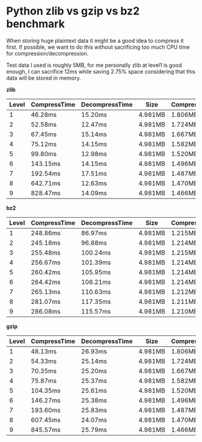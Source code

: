 # Python zlib vs gzip vs bz2 benchmark
When storing huge plaintext data it might be a good idea to compress it first. If possible, we want to 
do this without sacrificing too much CPU time for compression/decompression. 

Test data I used is roughly 5MB, for me personally zlib at level1 is good enough, 
I can sacrifice 12ms while saving 2.75% space considering that this data will be stored in memory.

**zlib**

|Level|CompressTime|DecompressTime|Size|CompressedSize|CompressionRate|
|-----|------------|--------------|----|--------------|---------------|
|1|		 46.28ms	|	 15.20ms	|	4.981MB	|	1.806MB	|	2.757%|
|2	|	 52.58ms	|	 12.47ms	|	4.981MB	|	1.724MB	|	2.889%|
|3	|	 67.45ms	|	 15.14ms	|	4.981MB	|	1.667MB	|	2.987%|
|4	|	 75.12ms	|	 14.15ms	|	4.981MB	|	1.582MB	|	3.148%|
|5	|	 99.80ms	|	 12.98ms	|	4.981MB	|	1.520MB	|	3.278%|
|6	|	143.15ms	|	 14.15ms	|	4.981MB	|	1.496MB	|	3.330%|
|7	|	192.54ms	|	 17.51ms	|	4.981MB	|	1.487MB	|	3.350%|
|8	|	642.71ms	|	 12.63ms	|	4.981MB	|	1.470MB	|	3.388%|
|9|		828.47ms	|	 14.09ms	|	4.981MB	|	1.466MB	|	3.397%|


**bz2**

|Level|CompressTime|DecompressTime|Size|CompressedSize|CompressionRate|
|-----|------------|--------------|----|--------------|---------------|
|1	|	248.86ms	|	 86.97ms	|	4.981MB	|	1.215MB	|	4.098%|
|2	|	245.18ms	|	 96.88ms	|	4.981MB	|	1.214MB	|	4.101%|
|3	|	255.48ms	|	100.24ms	|	4.981MB	|	1.215MB	|	4.099%|
|4	|	256.67ms	|	101.39ms	|	4.981MB	|	1.214MB	|	4.104%|
|5	|	260.42ms	|	105.95ms	|	4.981MB	|	1.214MB	|	4.102%|
|6	|	264.42ms	|	108.21ms	|	4.981MB	|	1.214MB	|	4.104%|
|7	|	265.13ms	|	110.63ms	|	4.981MB	|	1.212MB	|	4.109%|
|8	|	281.07ms	|	117.35ms	|	4.981MB	|	1.211MB	|	4.112%|
|9	|	286.08ms	|	115.57ms	|	4.981MB	|	1.210MB	|	4.116%|


**gzip**

|Level|CompressTime|DecompressTime|Size|CompressedSize|CompressionRate|
|-----|------------|--------------|----|--------------|---------------|
|1	|	 48.13ms	|	 26.93ms	|	4.981MB	|	1.806MB	|	2.757%|
|2	|	 54.33ms	|	 25.14ms	|	4.981MB	|	1.724MB	|	2.889%|
|3	|	 70.35ms	|	 25.20ms	|	4.981MB	|	1.667MB	|	2.987%|
|4	|	 75.87ms	|	 25.37ms	|	4.981MB	|	1.582MB	|	3.148%|
|5	|	104.35ms	|	 25.61ms	|	4.981MB	|	1.520MB	|	3.278%|
|6	|	146.27ms	|	 25.38ms	|	4.981MB	|	1.496MB	|	3.330%|
|7	|	193.60ms	|	 25.83ms	|	4.981MB	|	1.487MB	|	3.350%|
|8	|	607.45ms	|	 24.07ms	|	4.981MB	|	1.470MB	|	3.388%|
|9	|	845.57ms	|	 25.79ms	|	4.981MB	|	1.466MB	|	3.397%|

